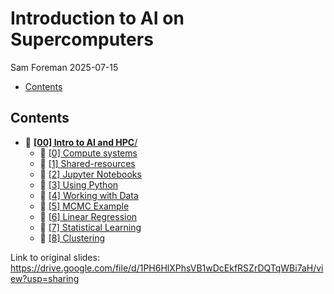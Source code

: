 # Introduction to AI on Supercomputers
Sam Foreman
2025-07-15

<link rel="preconnect" href="https://fonts.googleapis.com">

- [Contents](#contents)

## Contents

- 📂 [**\[00\] Intro to AI and HPC**/](../00-intro-AI-HPC/)
  - 📄 [\[0\] Compute systems](./00-intro-AI-HPC/0-compute-systems/)
  - 📄 [\[1\] Shared-resources](./00-intro-AI-HPC/1-shared-resources/)
  - 📄 [\[2\] Jupyter Notebooks](./00-intro-AI-HPC/2-jupyter-notebooks/)
  - 📄 [\[3\] Using Python](./00-intro-AI-HPC/3-python/)
  - 📄 [\[4\] Working with Data](./00-intro-AI-HPC/4-data/)
  - 📗 [\[5\] MCMC Example](./00-intro-AI-HPC/5-mcmc-example/)
  - 📗 [\[6\] Linear Regression](./00-intro-AI-HPC/6-linear-regression/)
  - 📗 [\[7\] Statistical
    Learning](./00-intro-AI-HPC/7-statistical-learning/)
  - 📗 [\[8\] Clustering](./00-intro-AI-HPC/8-clustering/)

Link to original slides:
<https://drive.google.com/file/d/1PH6HlXPhsVB1wDcEkfRSZrDQTqWBi7aH/view?usp=sharing>
